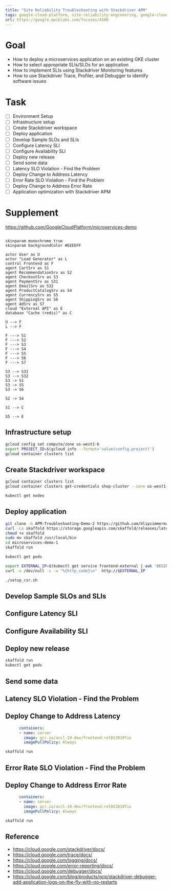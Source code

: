 ```yaml
---
title: "Site Reliability Troubleshooting with Stackdriver APM"
tags: google-cloud-platform, site-reliability-engineering, google-cloud-stackdriver, monitoring
url: https://google.qwiklabs.com/focuses/4186
---
```


# Goal
- How to deploy a microservices application on an existing GKE cluster
- How to select appropriate SLIs/SLOs for an application
- How to implement SLIs using Stackdriver Monitoring features
- How to use Stackdriver Trace, Profiler, and Debugger to identify software issues

# Task
- [ ] Environment Setup
- [ ] Infrastructure setup
- [ ] Create Stackdriver workspace
- [ ] Deploy application
- [ ] Develop Sample SLOs and SLIs
- [ ] Configure Latency SLI
- [ ] Configure Availability SLI
- [ ] Deploy new release
- [ ] Send some data
- [ ] Latency SLO Violation - Find the Problem
- [ ] Deploy Change to Address Latency
- [ ] Error Rate SLO Violation - Find the Problem
- [ ] Deploy Change to Address Error Rate
- [ ] Application optimization with Stackdriver APM

# Supplement
https://github.com/GoogleCloudPlatform/microservices-demo

![]()

```uml
skinparam monochrome true
skinparam backgroundColor #EEEEFF

actor User as U
actor "Load Generator" as L
control Frontend as F
agent CartSrv as S1
agent RecommendationSrv as S2
agent CheckoutSrv as S3
agent PaymentSrv as S31
agent EmailSrv as S32
agent ProductCatalogSrv as S4
agent CurrencySrv as S5
agent ShippingSrv as S6
agent AdSrv as S7
cloud "External API" as E
database "Cache (redis)" as C

U --> F
L --> F

F ---> S1
F ---> S2
F ---> S3
F ---> S4
F ---> S5
F ---> S6
F ---> S7

S3 --> S31
S3 --> S32
S3 -> S1
S3 -> S5
S3 -> S6

S2 -> S4

S1 --> C

S5 --> E
```

## Infrastructure setup
```sh
gcloud config set compute/zone us-west1-b
export PROJECT_ID=$(gcloud info --format='value(config.project)')
gcloud container clusters list
```

## Create Stackdriver workspace
```sh
gcloud container clusters list
gcloud container clusters get-credentials shop-cluster --zone us-west1-b

kubectl get nodes
```

## Deploy application
```sh
git clone -b APM-Troubleshooting-Demo-2 https://github.com/blipzimmerman/microservices-demo-1
curl -Lo skaffold https://storage.googleapis.com/skaffold/releases/latest/skaffold-linux-amd64
chmod +x skaffold
sudo mv skaffold /usr/local/bin
cd microservices-demo-1
skaffold run

kubectl get pods

export EXTERNAL_IP=$(kubectl get service frontend-external | awk 'BEGIN { cnt=0; } { cnt+=1; if (cnt > 1) print $4; }')
curl -o /dev/null -s -w "%{http_code}\n"  http://$EXTERNAL_IP

./setup_csr.sh
```

## Develop Sample SLOs and SLIs
## Configure Latency SLI
## Configure Availability SLI
## Deploy new release
```sh
skaffold run
kubectl get pods
```

## Send some data
## Latency SLO Violation - Find the Problem
## Deploy Change to Address Latency
```yaml
      containers:
      - name: server
        image: gcr.io/accl-19-dev/frontend:rel013019fix
        imagePullPolicy: Always
```
```sh
skaffold run
```

## Error Rate SLO Violation - Find the Problem
## Deploy Change to Address Error Rate
```yaml
      containers:
      - name: server
        image: gcr.io/accl-19-dev/frontend:rel013019fix
        imagePullPolicy: Always
```
```sh
skaffold run
```

## Reference
- https://cloud.google.com/stackdriver/docs/
- https://cloud.google.com/trace/docs/
- https://cloud.google.com/logging/docs/
- https://cloud.google.com/error-reporting/docs/
- https://cloud.google.com/debugger/docs/
- https://cloud.google.com/blog/products/gcp/stackdriver-debugger-add-application-logs-on-the-fly-with-no-restarts
